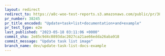 ```yaml
---
layout: redirect
redirect_to: https://a8c-woo-test-reports.s3.amazonaws.com/public/pr/38245/e2e/index.html
pr_number: 38245
pr_title_encoded: "Update+task+list+documentation+and+example"
pr_test_type: e2e
last_published: "2023-05-18 03:11:06 +0000"
commit_sha: 2e85c9d4c0893dac2027ca21ae66edda26aba918
commit_message: "Update task list image"
branch_name: dev/update-task-list-docs-example
---
```

